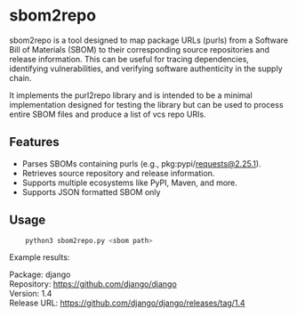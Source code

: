 # sbom2repo

sbom2repo is a tool designed to map package URLs (purls) from a Software Bill of Materials (SBOM) to their corresponding source repositories and release information. This can be useful for tracing dependencies, identifying vulnerabilities, and verifying software authenticity in the supply chain.

It implements the purl2repo library and is intended to be a minimal implementation designed for testing the library but can be used to process entire SBOM files and produce a list of vcs repo URIs. 

## Features
- Parses SBOMs containing purls (e.g., pkg:pypi/requests@2.25.1).
- Retrieves source repository and release information.
- Supports multiple ecosystems like PyPI, Maven, and more.
- Supports JSON formatted SBOM only

## Usage

```bash
    python3 sbom2repo.py <sbom path>
```

Example results:

Package: django  
Repository: https://github.com/django/django  
Version: 1.4  
Release URL: https://github.com/django/django/releases/tag/1.4  